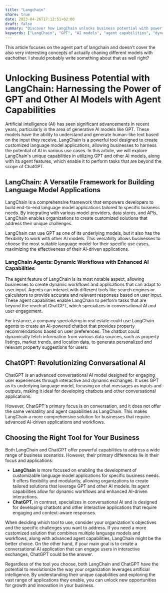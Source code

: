 ```yaml
---
title: "Langchain"
share: true
date: 2023-04-26T17:12:51+02:00
draft: false
summary: "Discover how LangChain unlocks business potential with powerful AI models, agent capabilities, and dynamic workflows, and discover how it differs from ChatGPT that excels in conversational AI."
keywords: ["LangChain", "GPT", "AI models", "agent capabilities", "dynamic workflows", "ChatGPT", "conversational AI", "customization", "language model applications"]
---
```

This article focuses on the agent part of langchain and doesn't cover the also very interesting concepts of actually chaning different models with eachother. I should probably write something about that as well right?

# Unlocking Business Potential with LangChain: Harnessing the Power of GPT and Other AI Models with Agent Capabilities

Artificial intelligence (AI) has seen significant advancements in recent years, particularly in the area of generative AI models like GPT. These models have the ability to understand and generate human-like text based on the input they receive. LangChain is a powerful tool designed to create customized language model applications, allowing businesses to harness the potential of AI in various use cases. In this article, we will explore LangChain's unique capabilities in utilizing GPT and other AI models, along with its agent features, which enable it to perform tasks that are beyond the scope of ChatGPT.

## LangChain: A Versatile Framework for Building Language Model Applications

LangChain is a comprehensive framework that empowers developers to build end-to-end language model applications tailored to specific business needs. By integrating with various model providers, data stores, and APIs, LangChain enables organizations to create customized solutions that address their unique challenges.

LangChain can use GPT as one of its underlying models, but it also has the flexibility to work with other AI models. This versatility allows businesses to choose the most suitable language model for their specific use cases, maximizing the effectiveness of their AI-driven applications.

### LangChain Agents: Dynamic Workflows with Enhanced AI Capabilities

The agent feature of LangChain is its most notable aspect, allowing businesses to create dynamic workflows and applications that can adapt to user input. Agents can interact with different tools like search engines or calculators to provide accurate and relevant responses based on user input. These agent capabilities enable LangChain to perform tasks that are beyond the reach of ChatGPT, which specializes in conversational AI and user engagement.

For instance, a company specializing in real estate could use LangChain agents to create an AI-powered chatbot that provides property recommendations based on user preferences. The chatbot could dynamically fetch information from various data sources, such as property listings, market trends, and location data, to generate personalized and relevant property suggestions for users.

## ChatGPT: Revolutionizing Conversational AI

ChatGPT is an advanced conversational AI model designed for engaging user experiences through interactive and dynamic exchanges. It uses GPT as its underlying language model, focusing on chat messages as inputs and outputs, making it ideal for developing chatbots and other conversational applications.

However, ChatGPT's primary focus is on conversation, and it does not offer the same versatility and agent capabilities as LangChain. This makes LangChain a more comprehensive solution for businesses that require advanced AI-driven applications and workflows.

## Choosing the Right Tool for Your Business

Both LangChain and ChatGPT offer powerful capabilities to address a wide range of business scenarios. However, their primary differences lie in their focus and applications:

- **LangChain** is more focused on enabling the development of customizable language model applications for specific business needs. It offers flexibility and modularity, allowing organizations to create tailored solutions that leverage GPT and other AI models. Its agent capabilities allow for dynamic workflows and enhanced AI-driven interactions.
- **ChatGPT**, in contrast, specializes in conversational AI and is designed for developing chatbots and other interactive applications that require engaging and context-aware responses.

When deciding which tool to use, consider your organization's objectives and the specific challenges you want to address. If you need a more customized solution that combines multiple language models and workflows, along with advanced agent capabilities, LangChain might be the better choice. On the other hand, if your main goal is to create a conversational AI application that can engage users in interactive exchanges, ChatGPT could be the answer.

Regardless of the tool you choose, both LangChain and ChatGPT have the potential to revolutionize the way your organization leverages artificial intelligence. By understanding their unique capabilities and exploring the vast range of applications they enable, you can unlock new opportunities for growth and innovation in your business.